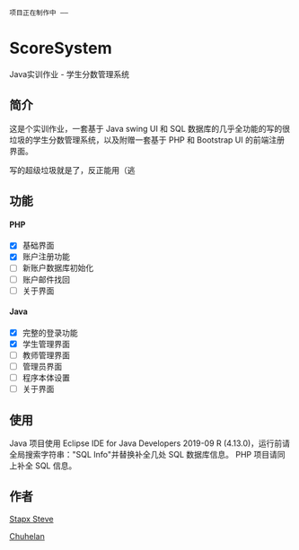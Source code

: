 ~~~
项目正在制作中 ——
~~~

# ScoreSystem
Java实训作业 - 学生分数管理系统

## 简介
这是个实训作业，一套基于 Java swing UI 和 SQL 数据库的几乎全功能的写的很垃圾的学生分数管理系统，以及附赠一套基于 PHP 和 Bootstrap UI 的前端注册界面。

写的超级垃圾就是了，反正能用（逃

## 功能
#### PHP
- [x] 基础界面
- [x] 账户注册功能
- [ ] 新账户数据库初始化
- [ ] 账户邮件找回
- [ ] 关于界面
#### Java
- [x] 完整的登录功能
- [x] 学生管理界面
- [ ] 教师管理界面
- [ ] 管理员界面
- [ ] 程序本体设置
- [ ] 关于界面

## 使用
Java 项目使用 Eclipse IDE for Java Developers 2019-09 R (4.13.0)，运行前请全局搜索字符串："SQL Info"并替换补全几处 SQL 数据库信息。
PHP 项目请同上补全 SQL 信息。

## 作者
[Stapx Steve](https://github.com/Stapxs)

[Chuhelan](https://chuhelan.com)